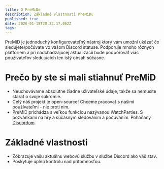 ```yaml
---
title: O PreMiDe
description: Základné vlastnosti PreMiDu
published: true
date: 2020-01-18T20:32:17.062Z
tags:
---
```


PreMiD je jednoduchý konfigurovateľný nástroj ktorý vám umožní ukázať čo sledujete/počúvate vo vašom Discord statuse. Podporuje mnoho rôznych platforiem a pri nadchádzajúcej aktualizácii bude podporovať viac používateľov sledujúcich ten istý obsah súčasne.

# Prečo by ste si mali stiahnuť PreMiD
- Neuchovávame absolútne žiadne užívateľské údaje, takže sa nemusíte starať o svoje súkromie.
- Celý náš projekt je open-source! Chceme pracovať s našimi používateľmi - nie proti nim.
- PreMiD prichádza s veľkou funkciou nazývanou WatchParties. S pozvánkami na hry a súčasným sledovaním a počúvaním. Poháňaný [Discordom](https://discordapp.com/).

# Základné vlastnosti
- Zobrazuje vašu aktuálnu webovú službu v službe Discord ako váš stav.
- Poskytuje úplnú kontrolu nad prítomnosťou.
